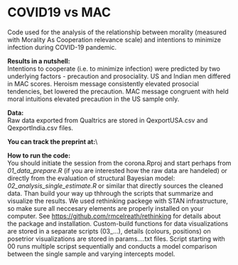 # COVID19 vs MAC
Code used for the analysis of the relationship between morality (measured with Morality As Cooperation relevance scale) and intentions to minimize infection during COVID-19 pandemic.

**Results in a nutshell:**\
Intentions to cooperate (i.e. to minimize infection) were predicted by two underlying factors - precaution and prosociality. US and Indian men differed in MAC scores. Heroism message consistently elevated prosocial tendencies, bet lowered the precaution. MAC message congruent with held moral intuitions elevated precaution in the US sample only. 

**Data:**\
Raw data exported from Qualtrics are stored in QexportUSA.csv and QexportIndia.csv files.

**You can track the preprint at:**\

**How to run the code:**\
You should initiate the session from the corona.Rproj and start perhaps from *01_data_prepare.R* (if you are interested how the raw data are handeled) or directly from the evaluation of structural Bayesian model: *02_analysis_single_estimate.R* or similar that directly sources the cleaned data. Than build your way up thhrough the scripts that summarize and visualize the results. We used rethinking packege with STAN infrastructure, so make sure all neccesary elements are properly installed on your computer. See https://github.com/rmcelreath/rethinking for details about the package and installation. Custom-build functions for data visualizations are stored in a separate scripts (03_...), details (colours, positions) on posetrior visualizations are stored in params....txt files.
Script starting with 00 runs multiple scripst sequentially and conducts a model comparison between the single sample and varying intercepts model.
